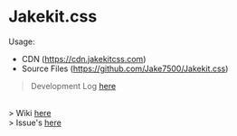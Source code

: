 # Jakekit.css

Usage:
- CDN (https://cdn.jakekitcss.com)
- Source Files (https://github.com/Jake7500/Jakekit.css)

> Development Log <a href="https://github.com/Jake7500/Jakekit.css/blob/master/Development%20Log.txt">here</a>
</br>
> Wiki <a href="https://github.com/Jake7500/Jakekit.css/wiki">here</a>
</br>
> Issue's  <a href="https://github.com/Jake7500/Jakekit.css/issues">here</a>
